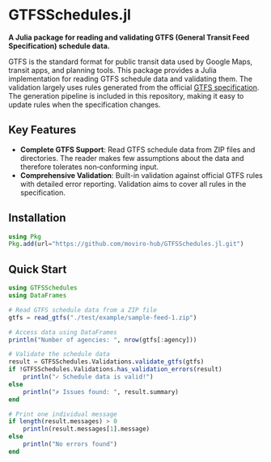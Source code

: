 # GTFSSchedules.jl

**A Julia package for reading and validating GTFS (General Transit Feed Specification) schedule data.**

GTFS is the standard format for public transit data used by Google Maps, transit apps, and planning tools. This package provides a Julia implementation for reading GTFS schedule data and validating them. The validation largely uses rules generated from the official [GTFS specification](https://gtfs.org/documentation/schedule/reference/). The generation pipeline is included in this repository, making it easy to update rules when the specification changes.

## Key Features

- **Complete GTFS Support**: Read GTFS schedule data from ZIP files and directories. The reader makes few assumptions about the data and therefore tolerates non‑conforming input.
- **Comprehensive Validation**: Built-in validation against official GTFS rules with detailed error reporting. Validation aims to cover all rules in the specification.

## Installation

```julia
using Pkg
Pkg.add(url="https://github.com/moviro-hub/GTFSSchedules.jl.git")
```

## Quick Start

```julia
using GTFSSchedules
using DataFrames

# Read GTFS schedule data from a ZIP file
gtfs = read_gtfs("./test/example/sample-feed-1.zip")

# Access data using DataFrames
println("Number of agencies: ", nrow(gtfs[:agency]))

# Validate the schedule data
result = GTFSSchedules.Validations.validate_gtfs(gtfs)
if !GTFSSchedules.Validations.has_validation_errors(result)
    println("✓ Schedule data is valid!")
else
    println("✗ Issues found: ", result.summary)
end

# Print one individual message
if length(result.messages) > 0
    println(result.messages[1].message)
else
    println("No errors found")
end
```
